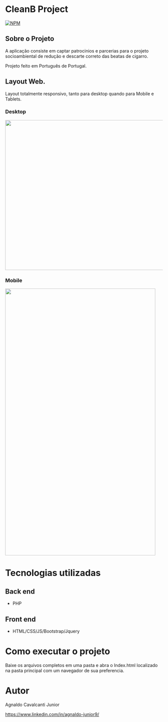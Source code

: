 # CleanB Project
[![NPM](https://img.shields.io/apm/l/NPM)](https://github.com/AgnaldoJunior9/Projeto-cleanb/blob/main/LICENCE)
 
 ## Sobre o Projeto
 
 A aplicação consiste em captar patrocinios e parcerias para o projeto socioambiental de redução e descarte correto das beatas de cigarro.
 
 Projeto feito em Português de Portugal.
 
 ## Layout Web.
 
 Layout totalmente responsivo, tanto para desktop quando para Mobile e Tablets.
 
 ### Desktop
 
<img src="https://user-images.githubusercontent.com/65681631/172240248-b541fae6-bf0e-49aa-8251-e65f54462a8e.jpg" width="854" height="480">

### Mobile

<img src="https://user-images.githubusercontent.com/65681631/172247368-1427c3c7-dd74-4fb4-82af-fd2501b772b7.jpg" width="480" height="854">

# Tecnologias utilizadas

## Back end
 
- PHP

## Front end

- HTML/CSS/JS/Bootstrap/Jquery

# Como executar o projeto

Baixe os arquivos completos em uma pasta e abra o Index.html localizado na pasta principal com um navegador de sua preferencia.

# Autor

Agnaldo Cavalcanti Junior

https://www.linkedin.com/in/agnaldo-junior9/

